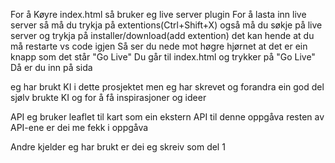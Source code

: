 For å Køyre index.html så bruker eg live server plugin
For å lasta inn live server så må du trykja på extentions(Ctrl+Shift+X)
også må du søkje på live server og trykja på installer/download(add extention)
det kan hende at du må restarte vs code igjen
Så ser du nede mot høgre hjørnet at det er ein knapp som det står "Go Live"
Du går til index.html og trykker på "Go Live" 
Då er du inn på sida

eg har brukt KI i dette prosjektet men eg har skrevet og forandra ein god del sjølv
brukte KI og for å få inspirasjoner og ideer

API eg bruker leaflet til kart som ein ekstern API til denne oppgåva 
resten av API-ene er dei me fekk i oppgåva

Andre kjelder eg har brukt er dei eg skreiv som del 1